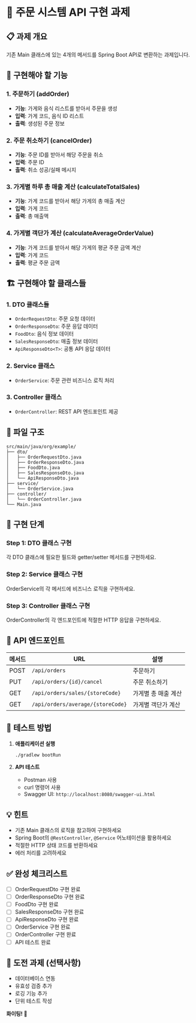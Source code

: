 # 🎯 주문 시스템 API 구현 과제

## 📋 과제 개요
기존 Main 클래스에 있는 4개의 메서드를 Spring Boot API로 변환하는 과제입니다.

## 🎯 구현해야 할 기능

### 1. 주문하기 (addOrder)
- **기능**: 가게와 음식 리스트를 받아서 주문을 생성
- **입력**: 가게 코드, 음식 ID 리스트
- **출력**: 생성된 주문 정보

### 2. 주문 취소하기 (cancelOrder)
- **기능**: 주문 ID를 받아서 해당 주문을 취소
- **입력**: 주문 ID
- **출력**: 취소 성공/실패 메시지

### 3. 가게별 하루 총 매출 계산 (calculateTotalSales)
- **기능**: 가게 코드를 받아서 해당 가게의 총 매출 계산
- **입력**: 가게 코드
- **출력**: 총 매출액

### 4. 가게별 객단가 계산 (calculateAverageOrderValue)
- **기능**: 가게 코드를 받아서 해당 가게의 평균 주문 금액 계산
- **입력**: 가게 코드
- **출력**: 평균 주문 금액

## 🏗️ 구현해야 할 클래스들

### 1. DTO 클래스들
- `OrderRequestDto`: 주문 요청 데이터
- `OrderResponseDto`: 주문 응답 데이터
- `FoodDto`: 음식 정보 데이터
- `SalesResponseDto`: 매출 정보 데이터
- `ApiResponseDto<T>`: 공통 API 응답 데이터

### 2. Service 클래스
- `OrderService`: 주문 관련 비즈니스 로직 처리

### 3. Controller 클래스
- `OrderController`: REST API 엔드포인트 제공

## 📁 파일 구조
```
src/main/java/org/example/
├── dto/
│   ├── OrderRequestDto.java
│   ├── OrderResponseDto.java
│   ├── FoodDto.java
│   ├── SalesResponseDto.java
│   └── ApiResponseDto.java
├── service/
│   └── OrderService.java
├── controller/
│   └── OrderController.java
└── Main.java
```

## 🔧 구현 단계

### Step 1: DTO 클래스 구현
각 DTO 클래스에 필요한 필드와 getter/setter 메서드를 구현하세요.

### Step 2: Service 클래스 구현
OrderService의 각 메서드에 비즈니스 로직을 구현하세요.

### Step 3: Controller 클래스 구현
OrderController의 각 엔드포인트에 적절한 HTTP 응답을 구현하세요.

## 📡 API 엔드포인트

| 메서드 | URL | 설명 |
|--------|-----|------|
| POST | `/api/orders` | 주문하기 |
| PUT | `/api/orders/{id}/cancel` | 주문 취소하기 |
| GET | `/api/orders/sales/{storeCode}` | 가게별 총 매출 계산 |
| GET | `/api/orders/average/{storeCode}` | 가게별 객단가 계산 |

## 🧪 테스트 방법

1. **애플리케이션 실행**
   ```bash
   ./gradlew bootRun
   ```

2. **API 테스트**
   - Postman 사용
   - curl 명령어 사용
   - Swagger UI: `http://localhost:8080/swagger-ui.html`

## 💡 힌트

- 기존 Main 클래스의 로직을 참고하여 구현하세요
- Spring Boot의 `@RestController`, `@Service` 어노테이션을 활용하세요
- 적절한 HTTP 상태 코드를 반환하세요
- 에러 처리를 고려하세요

## ✅ 완성 체크리스트

- [ ] OrderRequestDto 구현 완료
- [ ] OrderResponseDto 구현 완료
- [ ] FoodDto 구현 완료
- [ ] SalesResponseDto 구현 완료
- [ ] ApiResponseDto 구현 완료
- [ ] OrderService 구현 완료
- [ ] OrderController 구현 완료
- [ ] API 테스트 완료

## 🚀 도전 과제 (선택사항)

- 데이터베이스 연동
- 유효성 검증 추가
- 로깅 기능 추가
- 단위 테스트 작성

**화이팅! 💪**
